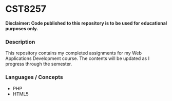 # CST8257

**Disclaimer: Code published to this repository is to be used for educational purposes only.**

### Description
This repository contains my completed assignments for my Web Applications Development course. The contents will be updated as I progress through the semester.

### Languages / Concepts
- PHP
- HTML5
